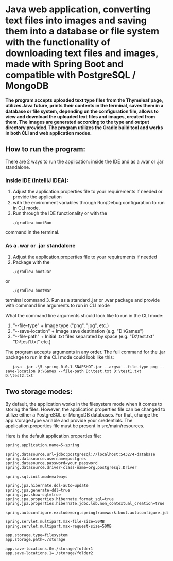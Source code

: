 # Java web application, converting text files into images and saving them into a database or file system with the functionality of downloading text files and images, made with Spring Boot and compatible with PostgreSQL / MongoDB

**The program accepts uploaded text type files from the Thymeleaf page, utilizes Java future, 
prints their contents in the terminal, saves them in a database or file system, depending on 
the configuration file, allows to view and download the uploaded text files and images, 
created from them. The images are generated according
to the type and output directory provided. The program utilizes the Gradle build tool and 
works in both CLI and web application modes.**

## How to run the program:
There are 2 ways to run the application: inside the IDE and as a .war or .jar standalone.

### Inside IDE (IntelliJ IDEA):
1. Adjust the application.properties file to your requirements if needed or provide the application 
2. with the environment variables through Run/Debug configuration to 
run in CLI mode.
2. Run through the IDE functionality or with the 
```
   ./gradlew bootRun
   ```
command in the terminal.

### As a .war or .jar standalone
1. Adjust the application.properties file to your requirements if needed
2. Package with the 
```
   ./gradlew bootJar
   ```
or
```
   ./gradlew bootWar
   ```
terminal command
3. Run as a standard .jar or .war package and provide with command line arguments to run in 
CLI mode

What the command line arguments should look like to run in the CLI mode:
1. "--file-type" + Image type ("png", "jpg", etc.)
2. "--save-location" + Image save destination (e.g. "D:\Games")
3. "--file-path" + Initial .txt files separated by space (e.g. "D:\test.txt" "D:\test1.txt" etc.)

The program accepts arguments in any order. The full command for the .jar package to run in the CLI mode could 
look like this:

```
   java -jar .\5-spring-0.0.1-SNAPSHOT.jar --args='--file-type png --save-location D:\Games --file-path D:\test.txt D:\test1.txt D:\test2.txt'
   ```
## Two storage modes:
By default, the application works in the filesystem mode when it comes to storing the files. 
However, the application.properties file can be changed to utilize either a PostgreSQL or 
MongoDB databases. For that, change the app.storage.type variable and provide your credentials.
The application.properties file must be present in src/main/resources.

Here is the default application.properties file:
```
spring.application.name=5-spring

spring.datasource.url=jdbc:postgresql://localhost:5432/4-database
spring.datasource.username=postgres
spring.datasource.password=your_password
spring.datasource.driver-class-name=org.postgresql.Driver

spring.sql.init.mode=always

spring.jpa.hibernate.ddl-auto=update
spring.jpa.generate-ddl=true
spring.jpa.show-sql=true
spring.jpa.properties.hibernate.format_sql=true
spring.jpa.properties.hibernate.jdbc.lob.non_contextual_creation=true

spring.autoconfigure.exclude=org.springframework.boot.autoconfigure.jdbc.DataSourceAutoConfiguration

spring.servlet.multipart.max-file-size=50MB
spring.servlet.multipart.max-request-size=50MB

app.storage.type=filesystem
app.storage.path=./storage

app.save-locations.0=./storage/folder1
app.save-locations.1=./storage/folder2

   ```

